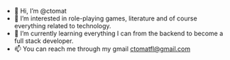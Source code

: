 - 👋 Hi, I’m @ctomat
- 👀 I’m interested in role-playing games, literature and of course everything related to technology.
- 🌱 I’m currently learning everything I can from the backend to become a full stack developer.
- 📫 You can reach me through my gmail ctomatfl@gmail.com

<!---
ctomat/ctomat is a ✨ special ✨ repository because its `README.md` (this file) appears on your GitHub profile.
You can click the Preview link to take a look at your changes.
--->
